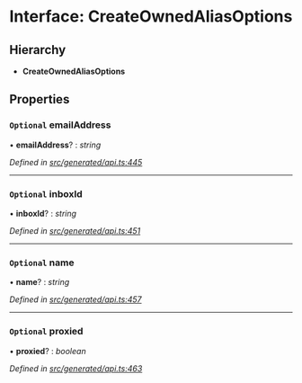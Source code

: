 # Interface: CreateOwnedAliasOptions

## Hierarchy

* **CreateOwnedAliasOptions**

## Properties

### `Optional` emailAddress

• **emailAddress**? : *string*

*Defined in [src/generated/api.ts:445](https://github.com/mailslurp/mailslurp-client-ts-js/blob/9736ebe/src/generated/api.ts#L445)*

___

### `Optional` inboxId

• **inboxId**? : *string*

*Defined in [src/generated/api.ts:451](https://github.com/mailslurp/mailslurp-client-ts-js/blob/9736ebe/src/generated/api.ts#L451)*

___

### `Optional` name

• **name**? : *string*

*Defined in [src/generated/api.ts:457](https://github.com/mailslurp/mailslurp-client-ts-js/blob/9736ebe/src/generated/api.ts#L457)*

___

### `Optional` proxied

• **proxied**? : *boolean*

*Defined in [src/generated/api.ts:463](https://github.com/mailslurp/mailslurp-client-ts-js/blob/9736ebe/src/generated/api.ts#L463)*
